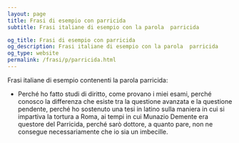 ```yaml
---
layout: page
title: Frasi di esempio con parricida 
subtitle: Frasi italiane di esempio con la parola  parricida

og_title: Frasi di esempio con parricida 
og_description: Frasi italiane di esempio con la parola  parricida
og_type: website
permalink: /frasi/p/parricida.html
---
```


Frasi italiane di esempio contenenti la parola parricida:


- Perché ho fatto studi di diritto, come provano i miei esami, perché conosco la differenza che esiste tra la questione avanzata e la questione pendente, perché ho sostenuto una tesi in latino sulla maniera in cui si impartiva la tortura a Roma, ai tempi in cui Munazio Demente era questore del Parricida, perché sarò dottore, a quanto pare, non ne consegue necessariamente che io sia un imbecille.
